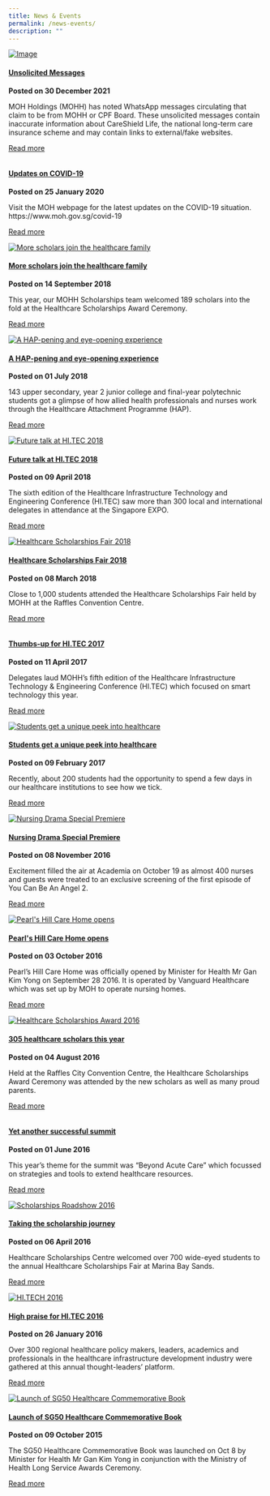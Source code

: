 ```yaml
---
title: News & Events
permalink: /news-events/
description: ""
---
```

<div id="NewsPage" class="col-xs-12 news-events-content" style="width:100%">
   <div class="media" style="opacity: 1;">
      <div class="media-left hidden-xs" type="News" year="2021" xmlns:ddwrt="http://schemas.microsoft.com/WebParts/v2/DataView/runtime"><a href="https://www.mohh.com.sg/NewsEvents/Pages/unsolicited-messages.aspx"><img class="media-object" src="/PublishingImages/content/WhatsApp_Logo_1%20edited.jpg" title="Image" alt="Image"></a></div>
      <div class="media-body" xmlns:ddwrt="http://schemas.microsoft.com/WebParts/v2/DataView/runtime">
         <h4 class="media-heading"><a href="https://www.mohh.com.sg/NewsEvents/Pages/unsolicited-messages.aspx">Unsolicited Messages</a></h4>
         <p class="date"><strong>Posted on 30 December 2021</strong></p>
         <p>MOH Holdings (MOHH) has noted WhatsApp messages circulating that claim to be from MOHH or CPF Board. These unsolicited messages contain inaccurate information about CareShield Life, the national long-term care insurance scheme and may contain links to external/fake websites. </p>
         <p class="more"><a href="https://www.mohh.com.sg/NewsEvents/Pages/unsolicited-messages.aspx">Read more</a></p>
      </div>
   </div>
   <div class="media" style="opacity: 1;">
      <div class="media-left hidden-xs" type="News" year="2020" xmlns:ddwrt="http://schemas.microsoft.com/WebParts/v2/DataView/runtime"><a href="https://www.moh.gov.sg/covid-19"><img class="media-object" src="/NewsEvents/PublishingImages/Pages/Forms/AllItems/MOH-logo.jpg" title="" alt=""></a></div>
      <div class="media-body" xmlns:ddwrt="http://schemas.microsoft.com/WebParts/v2/DataView/runtime">
         <h4 class="media-heading"><a href="https://www.moh.gov.sg/covid-19">Updates on COVID-19</a></h4>
         <p class="date"><strong>Posted on 25 January 2020</strong></p>
         <p>Visit the MOH webpage for the latest updates on the COVID-19 situation. https://www.moh.gov.sg/covid-19</p>
         <p class="more"><a href="https://www.moh.gov.sg/covid-19">Read more</a></p>
      </div>
   </div>
   <div class="media" style="opacity: 1;">
      <div class="media-left hidden-xs" type="News" year="2018" xmlns:ddwrt="http://schemas.microsoft.com/WebParts/v2/DataView/runtime"><a href="https://www.mohh.com.sg/NewsEvents/Pages/More-scholars-join-the-healthcare-family.aspx"><img class="media-object" src="/PublishingImages/news/healthcare-scholarships-award-2018-main.jpg" title="More scholars join the healthcare family" alt="More scholars join the healthcare family"></a></div>
      <div class="media-body" xmlns:ddwrt="http://schemas.microsoft.com/WebParts/v2/DataView/runtime">
         <h4 class="media-heading"><a href="https://www.mohh.com.sg/NewsEvents/Pages/More-scholars-join-the-healthcare-family.aspx">More scholars join the healthcare family</a></h4>
         <p class="date"><strong>Posted on 14 September 2018</strong></p>
         <p>This year, our MOHH Scholarships team welcomed 189 scholars into the fold at the Healthcare Scholarships Award Ceremony.</p>
         <p class="more"><a href="https://www.mohh.com.sg/NewsEvents/Pages/More-scholars-join-the-healthcare-family.aspx">Read more</a></p>
      </div>
   </div>
   <div class="media" style="opacity: 1;">
      <div class="media-left hidden-xs" type="News" year="2018" xmlns:ddwrt="http://schemas.microsoft.com/WebParts/v2/DataView/runtime"><a href="https://www.mohh.com.sg/NewsEvents/Pages/A-HAP-pening-and-eye-opening-experience.aspx"><img class="media-object" src="/PublishingImages/news/hap-2018-main.jpg" title="A HAP-pening and eye-opening experience" alt="A HAP-pening and eye-opening experience"></a></div>
      <div class="media-body" xmlns:ddwrt="http://schemas.microsoft.com/WebParts/v2/DataView/runtime">
         <h4 class="media-heading"><a href="https://www.mohh.com.sg/NewsEvents/Pages/A-HAP-pening-and-eye-opening-experience.aspx">A HAP-pening and eye-opening experience</a></h4>
         <p class="date"><strong>Posted on 01 July 2018</strong></p>
         <p>143 upper secondary, year 2 junior college and final-year polytechnic students got a glimpse of how allied health professionals and nurses work through the Healthcare Attachment Programme (HAP).</p>
         <p class="more"><a href="https://www.mohh.com.sg/NewsEvents/Pages/A-HAP-pening-and-eye-opening-experience.aspx">Read more</a></p>
      </div>
   </div>
   <div class="media" style="opacity: 1;">
      <div class="media-left hidden-xs" type="News" year="2018" xmlns:ddwrt="http://schemas.microsoft.com/WebParts/v2/DataView/runtime"><a href="https://www.mohh.com.sg/NewsEvents/Pages/Future-talk-at-HI-TEC-2018.aspx"><img class="media-object" src="/PublishingImages/news/hitec2018-main.jpg" title="Future talk at HI.TEC 2018" alt="Future talk at HI.TEC 2018"></a></div>
      <div class="media-body" xmlns:ddwrt="http://schemas.microsoft.com/WebParts/v2/DataView/runtime">
         <h4 class="media-heading"><a href="https://www.mohh.com.sg/NewsEvents/Pages/Future-talk-at-HI-TEC-2018.aspx">Future talk at HI.TEC 2018</a></h4>
         <p class="date"><strong>Posted on 09 April 2018</strong></p>
         <p>The sixth edition of the Healthcare Infrastructure Technology and Engineering Conference (HI.TEC) saw more than 300 local and international delegates in attendance at the Singapore EXPO.</p>
         <p class="more"><a href="https://www.mohh.com.sg/NewsEvents/Pages/Future-talk-at-HI-TEC-2018.aspx">Read more</a></p>
      </div>
   </div>
   <div class="media" style="opacity: 1;">
      <div class="media-left hidden-xs" type="News" year="2018" xmlns:ddwrt="http://schemas.microsoft.com/WebParts/v2/DataView/runtime"><a href="https://www.mohh.com.sg/NewsEvents/Pages/healthcare-scholarships-fair-2018.aspx"><img class="media-object" src="/PublishingImages/news/healthcare-scholarships-fair-2018-main.jpg" title="Healthcare Scholarships Fair 2018" alt="Healthcare Scholarships Fair 2018"></a></div>
      <div class="media-body" xmlns:ddwrt="http://schemas.microsoft.com/WebParts/v2/DataView/runtime">
         <h4 class="media-heading"><a href="https://www.mohh.com.sg/NewsEvents/Pages/healthcare-scholarships-fair-2018.aspx">Healthcare Scholarships Fair 2018</a></h4>
         <p class="date"><strong>Posted on 08 March 2018</strong></p>
         <p>Close to 1,000 students attended the Healthcare Scholarships Fair held by MOHH at the Raffles Convention Centre.</p>
         <p class="more"><a href="https://www.mohh.com.sg/NewsEvents/Pages/healthcare-scholarships-fair-2018.aspx">Read more</a></p>
      </div>
   </div>
   <div class="media" style="opacity: 1;">
      <div class="media-left hidden-xs" type="News" year="2017" xmlns:ddwrt="http://schemas.microsoft.com/WebParts/v2/DataView/runtime"><a href="https://www.mohh.com.sg/NewsEvents/Pages/thumbs-up-for-hi-tec-2017.aspx"><img class="media-object" src="/PublishingImages/news/thumbs-up-for-hitec-2017-main.jpg" title="" alt=""></a></div>
      <div class="media-body" xmlns:ddwrt="http://schemas.microsoft.com/WebParts/v2/DataView/runtime">
         <h4 class="media-heading"><a href="https://www.mohh.com.sg/NewsEvents/Pages/thumbs-up-for-hi-tec-2017.aspx">Thumbs-up for HI.TEC 2017</a></h4>
         <p class="date"><strong>Posted on 11 April 2017</strong></p>
         <p>Delegates laud MOHH’s fifth edition of the Healthcare Infrastructure Technology &amp; Engineering Conference (HI.TEC) which focused on smart technology this year.</p>
         <p class="more"><a href="https://www.mohh.com.sg/NewsEvents/Pages/thumbs-up-for-hi-tec-2017.aspx">Read more</a></p>
      </div>
   </div>
   <div class="media" style="opacity: 1;">
      <div class="media-left hidden-xs" type="News" year="2017" xmlns:ddwrt="http://schemas.microsoft.com/WebParts/v2/DataView/runtime"><a href="https://www.mohh.com.sg/NewsEvents/Pages/Students-get-a-unique-peek-into-healthcare.aspx"><img class="media-object" src="/PublishingImages/news/students-get-unique-peek-main.jpg" title="Students get a unique peek into healthcare" alt="Students get a unique peek into healthcare"></a></div>
      <div class="media-body" xmlns:ddwrt="http://schemas.microsoft.com/WebParts/v2/DataView/runtime">
         <h4 class="media-heading"><a href="https://www.mohh.com.sg/NewsEvents/Pages/Students-get-a-unique-peek-into-healthcare.aspx">Students get a unique peek into healthcare</a></h4>
         <p class="date"><strong>Posted on 09 February 2017</strong></p>
         <p>Recently, about 200 students had the opportunity to spend a few days in our healthcare institutions to see how we tick.</p>
         <p class="more"><a href="https://www.mohh.com.sg/NewsEvents/Pages/Students-get-a-unique-peek-into-healthcare.aspx">Read more</a></p>
      </div>
   </div>
   <div class="media" style="opacity: 1;">
      <div class="media-left hidden-xs" type="News" year="2016" xmlns:ddwrt="http://schemas.microsoft.com/WebParts/v2/DataView/runtime"><a href="https://www.mohh.com.sg/NewsEvents/Pages/nursing-drama-special-premiere.aspx"><img class="media-object" src="/PublishingImages/news/ycbaat-premiere-screening-main.jpg" title="Nursing Drama Special Premiere" alt="Nursing Drama Special Premiere"></a></div>
      <div class="media-body" xmlns:ddwrt="http://schemas.microsoft.com/WebParts/v2/DataView/runtime">
         <h4 class="media-heading"><a href="https://www.mohh.com.sg/NewsEvents/Pages/nursing-drama-special-premiere.aspx">Nursing Drama Special Premiere</a></h4>
         <p class="date"><strong>Posted on 08 November 2016</strong></p>
         <p>​Excitement filled the air at Academia on October 19 as almost 400 nurses and guests were treated to an exclusive screening of the first episode of You Can Be An Angel 2. </p>
         <p class="more"><a href="https://www.mohh.com.sg/NewsEvents/Pages/nursing-drama-special-premiere.aspx">Read more</a></p>
      </div>
   </div>
   <div class="media" style="opacity: 1;">
      <div class="media-left hidden-xs" type="News" year="2016" xmlns:ddwrt="http://schemas.microsoft.com/WebParts/v2/DataView/runtime"><a href="https://www.mohh.com.sg/NewsEvents/Pages/pearls-hill-care-home-opens.aspx"><img class="media-object" src="/PublishingImages/news/pearls-hill-opens-main.jpg" title="Pearl's Hill Care Home opens" alt="Pearl's Hill Care Home opens"></a></div>
      <div class="media-body" xmlns:ddwrt="http://schemas.microsoft.com/WebParts/v2/DataView/runtime">
         <h4 class="media-heading"><a href="https://www.mohh.com.sg/NewsEvents/Pages/pearls-hill-care-home-opens.aspx">Pearl's Hill Care Home opens</a></h4>
         <p class="date"><strong>Posted on 03 October 2016</strong></p>
         <p>Pearl’s Hill Care Home was officially opened by Minister for Health Mr Gan Kim Yong on September 28 2016. It is operated by Vanguard Healthcare which was set up by MOH to operate nursing homes.</p>
         <p class="more"><a href="https://www.mohh.com.sg/NewsEvents/Pages/pearls-hill-care-home-opens.aspx">Read more</a></p>
      </div>
   </div>
   <div class="media" style="opacity: 1;">
      <div class="media-left hidden-xs" type="News" year="2016" xmlns:ddwrt="http://schemas.microsoft.com/WebParts/v2/DataView/runtime"><a href="https://www.mohh.com.sg/NewsEvents/Pages/305-healthcare-scholars-this-year.aspx"><img class="media-object" src="/PublishingImages/news/healthcare-scholarships-award-2016-main.jpg" title="Healthcare Scholarships Award 2016" alt="Healthcare Scholarships Award 2016"></a></div>
      <div class="media-body" xmlns:ddwrt="http://schemas.microsoft.com/WebParts/v2/DataView/runtime">
         <h4 class="media-heading"><a href="https://www.mohh.com.sg/NewsEvents/Pages/305-healthcare-scholars-this-year.aspx">305 healthcare scholars this year</a></h4>
         <p class="date"><strong>Posted on 04 August 2016</strong></p>
         <p>Held at the Raffles City Convention Centre, the Healthcare Scholarships Award Ceremony was attended by the new scholars as well as many proud parents.</p>
         <p class="more"><a href="https://www.mohh.com.sg/NewsEvents/Pages/305-healthcare-scholars-this-year.aspx">Read more</a></p>
      </div>
   </div>
   <div class="media" style="opacity: 1;">
      <div class="media-left hidden-xs" type="News" year="2016" xmlns:ddwrt="http://schemas.microsoft.com/WebParts/v2/DataView/runtime"><a href="https://www.mohh.com.sg/NewsEvents/Pages/yet-another-successful-summit.aspx"><img class="media-object" src="/PublishingImages/news/it-health-summit-2016-main.jpg" title="" alt=""></a></div>
      <div class="media-body" xmlns:ddwrt="http://schemas.microsoft.com/WebParts/v2/DataView/runtime">
         <h4 class="media-heading"><a href="https://www.mohh.com.sg/NewsEvents/Pages/yet-another-successful-summit.aspx">Yet another successful summit</a></h4>
         <p class="date"><strong>Posted on 01 June 2016</strong></p>
         <p>This year’s theme for the summit was “Beyond Acute Care” which focussed on strategies and tools to extend healthcare resources.</p>
         <p class="more"><a href="https://www.mohh.com.sg/NewsEvents/Pages/yet-another-successful-summit.aspx">Read more</a></p>
      </div>
   </div>
   <div class="media" style="opacity: 1;">
      <div class="media-left hidden-xs" type="News" year="2016" xmlns:ddwrt="http://schemas.microsoft.com/WebParts/v2/DataView/runtime"><a href="https://www.mohh.com.sg/NewsEvents/Pages/taking-the-scholarship-journey.aspx"><img class="media-object" src="/PublishingImages/news/scholarships-roadshow-2016-main.jpg" title="Scholarships Roadshow 2016" alt="Scholarships Roadshow 2016"></a></div>
      <div class="media-body" xmlns:ddwrt="http://schemas.microsoft.com/WebParts/v2/DataView/runtime">
         <h4 class="media-heading"><a href="https://www.mohh.com.sg/NewsEvents/Pages/taking-the-scholarship-journey.aspx">Taking the scholarship journey</a></h4>
         <p class="date"><strong>Posted on 06 April 2016</strong></p>
         <p>Healthcare Scholarships Centre welcomed over 700 wide-eyed students to the annual Healthcare Scholarships Fair at Marina Bay Sands.</p>
         <p class="more"><a href="https://www.mohh.com.sg/NewsEvents/Pages/taking-the-scholarship-journey.aspx">Read more</a></p>
      </div>
   </div>
   <div class="media" style="opacity: 1;">
      <div class="media-left hidden-xs" type="News" year="2016" xmlns:ddwrt="http://schemas.microsoft.com/WebParts/v2/DataView/runtime"><a href="https://www.mohh.com.sg/NewsEvents/Pages/high-praise-for-hitech-2016.aspx"><img class="media-object" src="/PublishingImages/news/hitec-2016-main.jpg" title="HI.TECH 2016" alt="HI.TECH 2016"></a></div>
      <div class="media-body" xmlns:ddwrt="http://schemas.microsoft.com/WebParts/v2/DataView/runtime">
         <h4 class="media-heading"><a href="https://www.mohh.com.sg/NewsEvents/Pages/high-praise-for-hitech-2016.aspx">High praise for HI.TEC 2016</a></h4>
         <p class="date"><strong>Posted on 26 January 2016</strong></p>
         <p>Over 300 regional healthcare policy makers, leaders, academics and professionals in the healthcare infrastructure development industry were gathered at this annual thought-leaders’ platform.</p>
         <p class="more"><a href="https://www.mohh.com.sg/NewsEvents/Pages/high-praise-for-hitech-2016.aspx">Read more</a></p>
      </div>
   </div>
   <div class="media" style="opacity: 1;">
      <div class="media-left hidden-xs" type="News" year="2015" xmlns:ddwrt="http://schemas.microsoft.com/WebParts/v2/DataView/runtime"><a href="https://www.mohh.com.sg/NewsEvents/Pages/launch-of-sg50-healthcare-commemorative-book.aspx"><img class="media-object" src="/PublishingImages/news/healthcare-book-main.jpg" title="Launch of SG50 Healthcare Commemorative Book" alt="Launch of SG50 Healthcare Commemorative Book"></a></div>
      <div class="media-body" xmlns:ddwrt="http://schemas.microsoft.com/WebParts/v2/DataView/runtime">
         <h4 class="media-heading"><a href="https://www.mohh.com.sg/NewsEvents/Pages/launch-of-sg50-healthcare-commemorative-book.aspx">Launch of SG50 Healthcare Commemorative Book</a></h4>
         <p class="date"><strong>Posted on 09 October 2015</strong></p>
         <p>The SG50 Healthcare Commemorative Book was launched on Oct 8 by Minister for Health Mr Gan Kim Yong in conjunction with the Ministry of Health Long Service Awards Ceremony.</p>
         <p class="more"><a href="https://www.mohh.com.sg/NewsEvents/Pages/launch-of-sg50-healthcare-commemorative-book.aspx">Read more</a></p>
      </div>
   </div>
</div>
